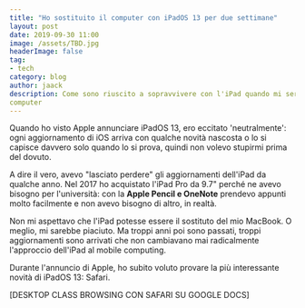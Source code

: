 ```yaml
---
title: "Ho sostituito il computer con iPadOS 13 per due settimane"
layout: post
date: 2019-09-30 11:00
image: /assets/TBD.jpg
headerImage: false
tag:
- tech
category: blog
author: jaack
description: Come sono riuscito a sopravvivere con l'iPad quando mi serviva il
computer
---
```

Quando ho visto Apple annunciare iPadOS 13, ero eccitato 'neutralmente': ogni aggiornamento di iOS arriva con qualche novità nascosta o lo si capisce davvero solo quando lo si prova, quindi non volevo stupirmi prima del dovuto.

A dire il vero, avevo "lasciato perdere" gli aggiornamenti dell'iPad da qualche anno. Nel 2017 ho acquistato l'iPad Pro da 9.7" perché ne avevo bisogno per l'università: con la **Apple Pencil e OneNote** prendevo appunti molto facilmente e non avevo bisogno di altro, in realtà.

Non mi aspettavo che l'iPad potesse essere il sostituto del mio MacBook. O meglio, mi sarebbe piaciuto. Ma troppi anni poi sono passati, troppi aggiornamenti sono arrivati che non cambiavano mai radicalmente l'approccio dell'iPad al mobile computing.

Durante l'annuncio di Apple, ho subito voluto provare la più interessante novità di iPadOS 13: Safari.

[DESKTOP CLASS BROWSING CON SAFARI SU GOOGLE DOCS]
